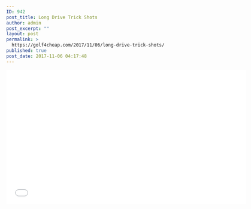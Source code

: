```yaml
---
ID: 942
post_title: Long Drive Trick Shots
author: admin
post_excerpt: ""
layout: post
permalink: >
  https://golf4cheap.com/2017/11/06/long-drive-trick-shots/
published: true
post_date: 2017-11-06 04:17:48
---
```

<p style="text-align: center;"><iframe src="//www.youtube.com/embed/MVuOwzFGaj8" width="640" height="360" frameborder="0" allowfullscreen="allowfullscreen"></iframe></p>